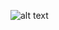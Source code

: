 
﻿![alt text](https://github.com/AdvancedAlgos/UsersModule/blob/master/image.png?raw=true "Screenshot")
 
 
 
